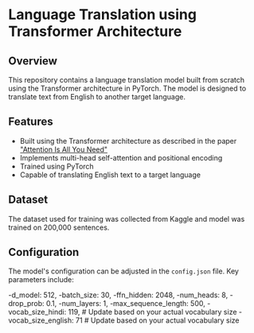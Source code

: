 # Language Translation using Transformer Architecture

## Overview

This repository contains a language translation model built from scratch using the Transformer architecture in PyTorch. The model is designed to translate text from English to another target language.

## Features

- Built using the Transformer architecture as described in the paper ["Attention Is All You Need"](https://arxiv.org/abs/1706.03762)
- Implements multi-head self-attention and positional encoding
- Trained using PyTorch
- Capable of translating English text to a target language

## Dataset

The dataset used for training was collected from Kaggle and model was trained on 200,000 sentences. 

## Configuration

The model's configuration can be adjusted in the `config.json` file. Key parameters include:

-d_model: 512,
-batch_size: 30,
-ffn_hidden: 2048,
-num_heads: 8,
-drop_prob: 0.1,
-num_layers: 1,
-max_sequence_length: 500,
-vocab_size_hindi: 119,  # Update based on your actual vocabulary size
-vocab_size_english: 71  # Update based on your actual vocabulary size
